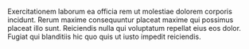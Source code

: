 Exercitationem laborum ea officia rem ut molestiae dolorem corporis incidunt.
Rerum maxime consequuntur placeat maxime qui possimus placeat illo sunt.
Reiciendis nulla qui voluptatum repellat eius eos dolor.
Fugiat qui blanditiis hic quo quis ut iusto impedit reiciendis.